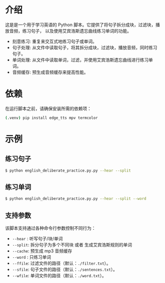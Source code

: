 # 介绍

这是是一个用于学习英语的 Python 脚本。它提供了将句子拆分成块，过滤块，播放音频，练习句子，
以及使用艾宾浩斯遗忘曲线练习单词的功能。

- 刻意练习: 重复来交互式地练习句子或单词。
- 句子处理: 从文件中读取句子，将其拆分成块，过滤块，播放音频，同时练习句子。
- 单词处理: 从文件中读取单词，过滤，并使用艾宾浩斯遗忘曲线进行练习单词。
- 音频缓存: 预生成音频缓存来提高性能。

# 依赖

在运行脚本之前，请确保安装所需的依赖项：

```bash
(.venv) pip install edge_tts mpv termcolor
```

# 示例

## 练习句子

```bash
$ python english_deliberate_practice.py.py --hear --split
```

## 练习单词

```bash
$ python english_deliberate_practice.py.py --hear --split --word
```

## 支持参数

该脚本支持通过各种命令行参数控制不同行为：

- `--hear` : 听写句子/块/单词
- `--split`: 拆分句子为多个不同块 或者 生成艾宾浩斯规则的单词
- `--cache`: 预生成 mp3 音频缓存
- `--word` : 只练习单词
- `--ffile`: 过滤文件的路径（默认：`./filter.txt`）。
- `--sfile`: 句子文件的路径（默认：`./sentences.txt`）。
- `--wfile`: 单词文件的路径（默认：`./word.txt`）。
